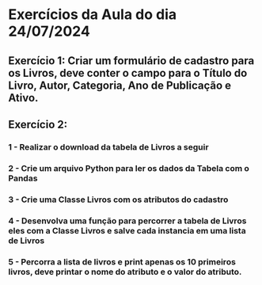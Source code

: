 # Exercícios da Aula do dia 24/07/2024

## Exercício 1: Criar um formulário de cadastro para os Livros, deve conter o campo para o Título do Livro, Autor, Categoria, Ano de Publicação e Ativo.

## Exercício 2:
### 1 - Realizar o download da tabela de Livros a seguir
### 2 - Crie um arquivo Python para ler os dados da Tabela com o Pandas
### 3 - Crie uma Classe Livros com os atributos do cadastro
### 4 - Desenvolva uma função para percorrer a tabela de Livros eles com a Classe Livros e salve cada instancia em uma lista de Livros
### 5 - Percorra a lista de livros e print apenas os 10 primeiros livros, deve printar o nome do atributo e o valor do atributo.
